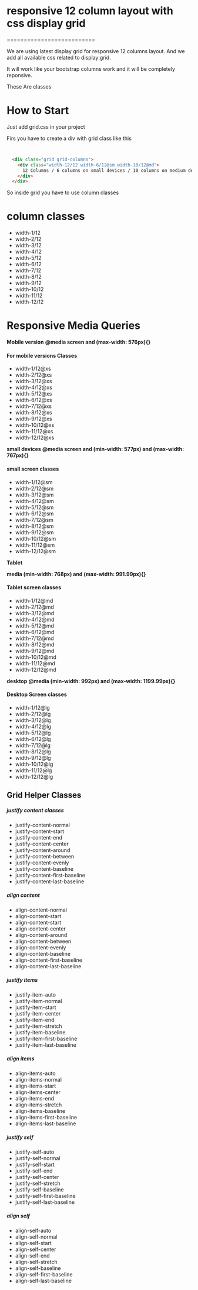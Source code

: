 <h1>responsive 12 column layout with css display grid</h1>
==========================

We are using latest display grid for responsive 12 columns layout. And we add all available css related to display:grid. 

It will work like your bootstrap columns work and it will be completely reponsive.

These Are classes

# How to Start
Just add grid.css in your project

Firs you have to create a div with grid class like this
```html


  <div class="grid grid-columns">
    <div class="width-12/12 width-6/12@sm width-10/12@md">
      12 Columns / 6 columns on small devices / 10 columns on medium device
    </div>
  </div> 

```


So inside grid you have to use column classes

# column classes
<ul>
    <li>width-1/12</li>
    <li>width-2/12</li>
    <li>width-3/12</li>
    <li>width-4/12</li>
    <li>width-5/12</li>
    <li>width-6/12</li>
    <li>width-7/12</li>
    <li>width-8/12</li>
    <li>width-9/12</li>
    <li>width-10/12</li>
    <li>width-11/12</li>
    <li>width-12/12</li>
</ul>

# Responsive Media Queries

<strong>Mobile version</strong>
<b>@media screen and (max-width: 576px){}</b>

<h4>For mobile versions Classes</h4>
<ul>
    <li>width-1/12@xs</li>
    <li>width-2/12@xs</li>
    <li>width-3/12@xs</li>
    <li>width-4/12@xs</li>
    <li>width-5/12@xs</li>
    <li>width-6/12@xs</li>
    <li>width-7/12@xs</li>
    <li>width-8/12@xs</li>
    <li>width-9/12@xs</li>
    <li>width-10/12@xs</li>
    <li>width-11/12@xs</li>
    <li>width-12/12@xs</li>
</ul>

<strong>small devices</strong>
<b>@media screen and (min-width: 577px) and (max-width: 767px){}</b>

<h4>small screen classes</h4>
<ul>
    <li>width-1/12@sm</li>
    <li>width-2/12@sm</li>
    <li>width-3/12@sm</li>
    <li>width-4/12@sm</li>
    <li>width-5/12@sm</li>
    <li>width-6/12@sm</li>
    <li>width-7/12@sm</li>
    <li>width-8/12@sm</li>
    <li>width-9/12@sm</li>
    <li>width-10/12@sm</li>
    <li>width-11/12@sm</li>
    <li>width-12/12@sm</li>
</ul>

<strong>Tablet</strong>

<b>media (min-width: 768px) and (max-width: 991.99px){}</b>

<h4>Tablet screen classes</h4>
<ul>
    <li>width-1/12@md</li>
    <li>width-2/12@md</li>
    <li>width-3/12@md</li>
    <li>width-4/12@md</li>
    <li>width-5/12@md</li>
    <li>width-6/12@md</li>
    <li>width-7/12@md</li>
    <li>width-8/12@md</li>
    <li>width-9/12@md</li>
    <li>width-10/12@md</li>
    <li>width-11/12@md</li>
    <li>width-12/12@md</li>
</ul>

<strong>desktop</strong>
<b>@media (min-width: 992px) and (max-width: 1199.99px){}</b>

<h4>Desktop Screen classes</h4>
<ul>
    <li>width-1/12@lg</li>
    <li>width-2/12@lg</li>
    <li>width-3/12@lg</li>
    <li>width-4/12@lg</li>
    <li>width-5/12@lg</li>
    <li>width-6/12@lg</li>
    <li>width-7/12@lg</li>
    <li>width-8/12@lg</li>
    <li>width-9/12@lg</li>
    <li>width-10/12@lg</li>
    <li>width-11/12@lg</li>
    <li>width-12/12@lg</li>
</ul>


<h2>Grid Helper Classes</h2>

<h5>justify content classes</h5>
<ul>
    <li>justify-content-normal</li>
    <li>justify-content-start</li>
    <li>justify-content-end</li>
    <li>justify-content-center</li>
    <li>justify-content-around</li>
    <li>justify-content-between</li>
    <li>justify-content-evenly</li>
    <li>justify-content-baseline</li>
    <li>justify-content-first-baseline</li>
    <li>justify-content-last-baseline</li>
</ul>


<h5>align content</h5>
<ul>
    <li>align-content-normal</li>
    <li>align-content-start</li>
    <li>align-content-start</li>
    <li>align-content-center</li>
    <li>align-content-around</li>
    <li>align-content-between</li>
    <li>align-content-evenly</li>
    <li>align-content-baseline</li>
    <li>align-content-first-baseline</li>
    <li>align-content-last-baseline</li>
</ul>


<h5>justify items</h5>
<ul>
    <li>justify-item-auto</li>
    <li>justify-item-normal</li>
    <li>justify-item-start</li>
    <li>justify-item-center</li>
    <li>justify-item-end</li>
    <li>justify-item-stretch</li>
    <li>justify-item-baseline</li>
    <li>justify-item-first-baseline</li>
    <li>justify-item-last-baseline</li>
</ul>


<h5>align items</h5>
<ul>
    <li>align-items-auto</li>
    <li>align-items-normal</li>
    <li>align-items-start</li>
    <li>align-items-center</li>
    <li>align-items-end</li>
    <li>align-items-stretch</li>
    <li>align-items-baseline</li>
    <li>align-items-first-baseline</li>
    <li>align-items-last-baseline</li>
</ul>

<h5>justify self</h5>
<ul>
    <li>justify-self-auto</li>
    <li>justify-self-normal</li>
    <li>justify-self-start</li>
    <li>justify-self-end</li>
    <li>justify-self-center</li>
    <li>justify-self-stretch</li>
    <li>justify-self-baseline</li>
    <li>justify-self-first-baseline</li>
    <li>justify-self-last-baseline</li>
</ul>


<h5>align self</h5>
<ul>
    <li>align-self-auto</li>
    <li>align-self-normal</li>
    <li>align-self-start</li>
    <li>align-self-center</li>
    <li>align-self-end</li>
    <li>align-self-stretch</li>
    <li>align-self-baseline</li>
    <li>align-self-first-baseline</li>
    <li>align-self-last-baseline</li>
</ul>



